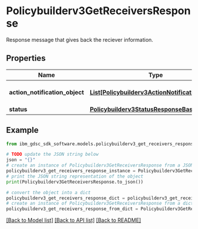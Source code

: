 # Policybuilderv3GetReceiversResponse

Response message that gives back the reciever information.

## Properties

Name | Type | Description | Notes
------------ | ------------- | ------------- | -------------
**action_notification_object** | [**List[Policybuilderv3ActionNotificationObject]**](Policybuilderv3ActionNotificationObject.md) | Action Notification Objects. | [optional] 
**status** | [**Policybuilderv3StatusResponseBase**](Policybuilderv3StatusResponseBase.md) |  | [optional] 

## Example

```python
from ibm_gdsc_sdk_software.models.policybuilderv3_get_receivers_response import Policybuilderv3GetReceiversResponse

# TODO update the JSON string below
json = "{}"
# create an instance of Policybuilderv3GetReceiversResponse from a JSON string
policybuilderv3_get_receivers_response_instance = Policybuilderv3GetReceiversResponse.from_json(json)
# print the JSON string representation of the object
print(Policybuilderv3GetReceiversResponse.to_json())

# convert the object into a dict
policybuilderv3_get_receivers_response_dict = policybuilderv3_get_receivers_response_instance.to_dict()
# create an instance of Policybuilderv3GetReceiversResponse from a dict
policybuilderv3_get_receivers_response_from_dict = Policybuilderv3GetReceiversResponse.from_dict(policybuilderv3_get_receivers_response_dict)
```
[[Back to Model list]](../README.md#documentation-for-models) [[Back to API list]](../README.md#documentation-for-api-endpoints) [[Back to README]](../README.md)


